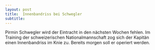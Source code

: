 ```yaml
---
layout: post
title:  Innenbandriss bei Schwegler
subtitle:  
---
```


Pirmin Schwegler wird der Eintracht in den nächsten Wochen fehlen. Im Training der schweizerischen Nationalmannschaft zog sich der Kapitän einen Innenbandriss im Knie zu. Bereits morgen soll er operiert werden.


